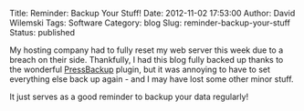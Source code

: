 Title: Reminder: Backup Your Stuff!
Date: 2012-11-02 17:53:00
Author: David Wilemski
Tags: Software
Category: blog
Slug: reminder-backup-your-stuff
Status: published

My hosting company had to fully reset my web server this week due to a
breach on their side. Thankfully, I had this blog fully backed up thanks
to the wonderful
[PressBackup](http://wordpress.org/extend/plugins/pressbackup/) plugin,
but it was annoying to have to set everything else back up again - and I
may have lost some other minor stuff.

It just serves as a good reminder to backup your data regularly\!
